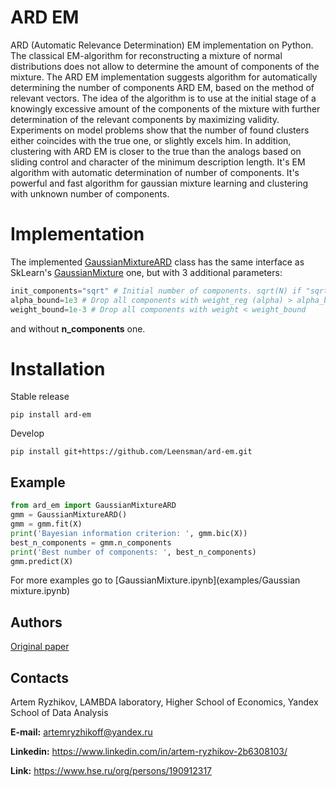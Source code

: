 # ARD EM
ARD (Automatic Relevance Determination) EM implementation on Python.
The classical EM-algorithm for reconstructing a mixture of normal distributions does not allow to determine the amount of components of the mixture. The ARD EM implementation suggests algorithm for automatically determining the number of components ARD EM, based on the method of relevant vectors. The idea of the algorithm is to use at the initial stage of a knowingly excessive amount of the components of the mixture with further determination of the relevant components by maximizing
validity. Experiments on model problems show that the number of found clusters either coincides with the true one, or slightly
excels him. In addition, clustering with ARD EM is closer to the true than the analogs based on sliding control and
character of the minimum description length. It's EM algorithm with automatic determination of number of components. It's powerful and fast algorithm for gaussian mixture learning and clustering with unknown number of components.

# Implementation
The implemented [GaussianMixtureARD](ard_em.py) class has the same interface as SkLearn's [GaussianMixture](http://scikit-learn.org/stable/modules/generated/sklearn.mixture.GaussianMixture.html#sklearn.mixture.GaussianMixture) one, but with 3 additional parameters:
```python
init_components="sqrt" # Initial number of components. sqrt(N) if "sqrt"
alpha_bound=1e3 # Drop all components with weight_reg (alpha) > alpha_bound
weight_bound=1e-3 # Drop all components with weight < weight_bound
```
and without **n_components** one.

# Installation
Stable release
```
pip install ard-em
```
Develop
```
pip install git+https://github.com/Leensman/ard-em.git
```

## Example
```python
from ard_em import GaussianMixtureARD
gmm = GaussianMixtureARD()
gmm = gmm.fit(X)
print('Bayesian information criterion: ', gmm.bic(X))
best_n_components = gmm.n_components
print('Best number of components: ', best_n_components)
gmm.predict(X)
```
For more examples go to [GaussianMixture.ipynb](examples/Gaussian mixture.ipynb)

## Authors
[Original paper](http://www.machinelearning.ru/wiki/images/d/dc/Vetrov-ArdEm-JVMMF-2009.pdf)

## Contacts
Artem Ryzhikov, LAMBDA laboratory, Higher School of Economics, Yandex School of Data Analysis

**E-mail:** artemryzhikoff@yandex.ru

**Linkedin:** https://www.linkedin.com/in/artem-ryzhikov-2b6308103/

**Link:** https://www.hse.ru/org/persons/190912317
